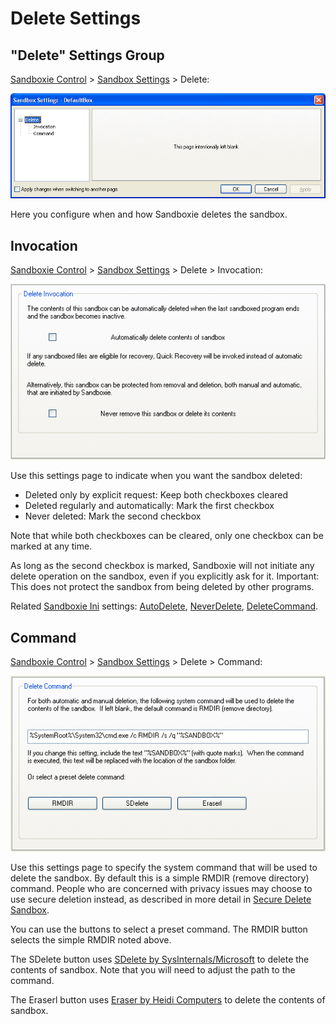 # Delete Settings

## "Delete" Settings Group

[Sandboxie Control](SandboxieControl.md) > [Sandbox Settings](SandboxSettings.md) > Delete:

![](Media/DeleteSettings.png)

Here you configure when and how Sandboxie deletes the sandbox.

## Invocation

[Sandboxie Control](SandboxieControl.md) > [Sandbox Settings](SandboxSettings.md) > Delete > Invocation:

![](Media/DeleteInvocationSettings.png)

Use this settings page to indicate when you want the sandbox deleted:

* Deleted only by explicit request: Keep both checkboxes cleared
* Deleted regularly and automatically: Mark the first checkbox
* Never deleted: Mark the second checkbox 

Note that while both checkboxes can be cleared, only one checkbox can be marked at any time.

As long as the second checkbox is marked, Sandboxie will not initiate any delete operation on the sandbox, even if you explicitly ask for it. Important: This does not protect the sandbox from being deleted by other programs.

Related [Sandboxie Ini](SandboxieIni.md) settings: [AutoDelete](AutoDelete.md), [NeverDelete](NeverDelete.md), [DeleteCommand](DeleteCommand.md).

## Command

[Sandboxie Control](SandboxieControl.md) > [Sandbox Settings](SandboxSettings.md) > Delete > Command:

![](Media/DeleteCommandSettings.png)

Use this settings page to specify the system command that will be used to delete the sandbox. By default this is a simple RMDIR (remove directory) command. People who are concerned with privacy issues may choose to use secure deletion instead, as described in more detail in [Secure Delete Sandbox](SecureDeleteSandbox.md).

You can use the buttons to select a preset command. The RMDIR button selects the simple RMDIR noted above.

The SDelete button uses [SDelete by SysInternals/Microsoft](https://docs.microsoft.com/en-us/sysinternals/downloads/sdelete) to delete the contents of sandbox. Note that you will need to adjust the path to the command.

The Eraserl button uses [Eraser by Heidi Computers](https://eraser.heidi.ie/) to delete the contents of sandbox.
